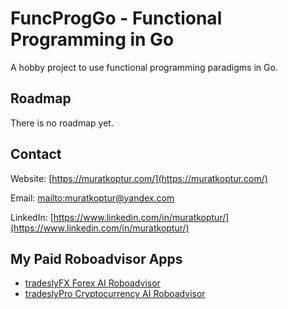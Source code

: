 # FuncProgGo - Functional Programming in Go

A hobby project to use functional programming paradigms in Go.

## Roadmap

There is no roadmap yet.

## Contact

Website: [https://muratkoptur.com/](https://muratkoptur.com/)

Email: [mailto:muratkoptur@yandex.com](mailto:muratkoptur@yandex.com)

LinkedIn: [https://www.linkedin.com/in/muratkoptur/](https://www.linkedin.com/in/muratkoptur/)

## My Paid Roboadvisor Apps

* [tradeslyFX Forex AI Roboadvisor](https://play.google.com/store/apps/details?id=com.tradesly.tradeslyfx)
* [tradeslyPro Cryptocurrency AI Roboadvisor](https://play.google.com/store/apps/details?id=com.tradesly.tradeslypro)
